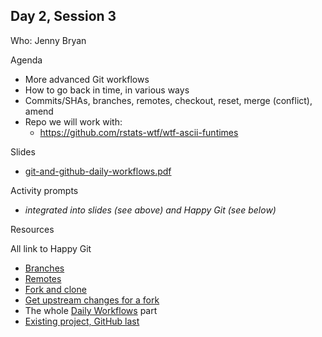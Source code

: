 ## Day 2, Session 3

Who: Jenny Bryan

Agenda

  * More advanced Git workflows
  * How to go back in time, in various ways
  * Commits/SHAs, branches, remotes, checkout, reset, merge (conflict), amend
  * Repo we will work with:
    - <https://github.com/rstats-wtf/wtf-ascii-funtimes>
  
Slides

  * [git-and-github-daily-workflows.pdf](materials/git-and-github-daily-workflows.pdf)
  
Activity prompts

  * *integrated into slides (see above) and Happy Git (see below)*
  
Resources

All link to Happy Git

  * [Branches](https://happygitwithr.com/git-branches.html)
  * [Remotes](https://happygitwithr.com/git-remotes.html)
  * [Fork and clone](https://happygitwithr.com/fork-and-clone.html)
  * [Get upstream changes for a fork](https://happygitwithr.com/upstream-changes.html)
  * The whole [Daily Workflows](https://happygitwithr.com/workflows-intro.html) part
  * [Existing project, GitHub last](https://happygitwithr.com/existing-github-last.html)

